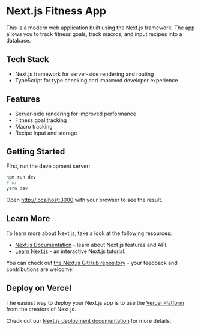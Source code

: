 # Next.js Fitness App

This is a modern web application built using the Next.js framework. The app allows you to track fitness goals, track macros, and input recipes into a database.

## Tech Stack

- Next.js framework for server-side rendering and routing
- TypeScript for type checking and improved developer experience

## Features

- Server-side rendering for improved performance
- Fitness goal tracking
- Macro tracking
- Recipe input and storage

## Getting Started

First, run the development server:

```bash
npm run dev
# or
yarn dev
```

Open [http://localhost:3000](http://localhost:3000) with your browser to see the result.

## Learn More

To learn more about Next.js, take a look at the following resources:

- [Next.js Documentation](https://nextjs.org/docs) - learn about Next.js features and API.
- [Learn Next.js](https://nextjs.org/learn) - an interactive Next.js tutorial.

You can check out [the Next.js GitHub repository](https://github.com/vercel/next.js/) - your feedback and contributions are welcome!

## Deploy on Vercel

The easiest way to deploy your Next.js app is to use the [Vercel Platform](https://vercel.com/new?utm_medium=default-template&utm_source=create-next-app) from the creators of Next.js.

Check out our [Next.js deployment documentation](https://nextjs.org/docs/deployment) for more details.